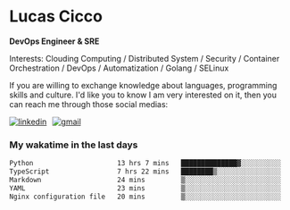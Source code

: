 # Lucas Cicco

**DevOps Engineer & SRE**

Interests: Clouding Computing / Distributed System / Security / Container Orchestration / DevOps / Automatization / Golang / SELinux

If you are willing to exchange knowledge about languages, programming skills and culture. I'd like you to know I am very interested on it, then you can reach me through those social medias:

<div style="display: flex; align-items: center; gap: 10px;">
  <a href="https://www.linkedin.com/in/lucas-vitor-de-cicco" target="_blank">
    <img
      src="https://img.shields.io/badge/-LinkedIn-%230077B5?style=for-the-badge&logo=linkedin&logoColor=white"
      alt="linkedin"
      target="_blank" 
    />
  </a>
  <a href="mailto:lucasvitorx1@gmail.com">
      <img
        src="https://img.shields.io/badge/-Gmail-%23333?style=for-the-badge&logo=gmail&logoColor=white"
        alt="gmail"
        target="_blank"
      />
  </a>
</div>

### My wakatime in the last days

<!--START_SECTION:waka-->

```txt
Python                     13 hrs 7 mins   ██████████████▓░░░░░░░░░░   58.51 %
TypeScript                 7 hrs 22 mins   ████████▒░░░░░░░░░░░░░░░░   32.90 %
Markdown                   24 mins         ▒░░░░░░░░░░░░░░░░░░░░░░░░   01.84 %
YAML                       23 mins         ▒░░░░░░░░░░░░░░░░░░░░░░░░   01.75 %
Nginx configuration file   20 mins         ▒░░░░░░░░░░░░░░░░░░░░░░░░   01.52 %
```

<!--END_SECTION:waka-->
